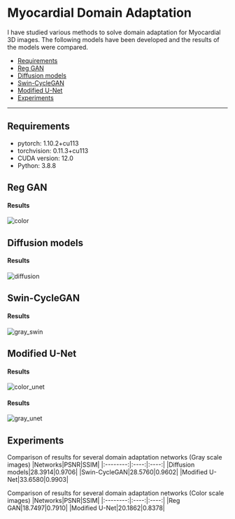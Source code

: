 Myocardial Domain Adaptation
=====================
I have studied various methods to solve domain adaptation for Myocardial 3D images.
The following models have been developed and the results of the models were compared.      
* [Requirements](#requirements)
* [Reg GAN](#reg-gan)
* [Diffusion models](#diffusion-models)
* [Swin-CycleGAN](#swin-cyclegan)
* [Modified U-Net](#modified-u-net)
* [Experiments](#experiments)
----------------------

## Requirements
* pytorch: 1.10.2+cu113
* torchvision: 0.11.3+cu113
* CUDA version: 12.0
* Python: 3.8.8
## Reg GAN

#### Results    
![color](https://user-images.githubusercontent.com/48985628/222372702-295cdecc-a9c8-4cd0-8714-7d68d95e45b1.png)



## Diffusion models

#### Results
![diffusion](https://user-images.githubusercontent.com/48985628/222371309-571529b0-f74b-4c22-a111-83a45d1ad9cd.png)


## Swin-CycleGAN

#### Results
![gray_swin](https://user-images.githubusercontent.com/48985628/222370782-be7dca3d-2084-48b3-9cd7-928e1b13fb98.png)


## Modified U-Net
#### Results
![color_unet](https://user-images.githubusercontent.com/48985628/222372728-d6be25b7-8af9-4128-aaf6-358ce71d63c5.png)

#### Results
![gray_unet](https://user-images.githubusercontent.com/48985628/222370282-0ffc2db7-b7ed-45ad-bb93-5b1ebb163981.png)


## Experiments
Comparison of results for several domain adaptation networks (Gray scale images)
|Networks|PSNR|SSIM|
|:--------:|:----:|:----:|
|Diffusion models|28.3914|0.9706|
|Swin-CycleGAN|28.5760|0.9602|
|Modified U-Net|33.6580|0.9903|

Comparison of results for several domain adaptation networks (Color scale images)
|Networks|PSNR|SSIM|
|:--------:|:----:|:----:|
|Reg GAN|18.7497|0.7910|
|Modified U-Net|20.1862|0.8378|



